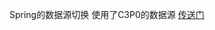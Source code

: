 Spring的数据源切换
使用了C3P0的数据源
[传送门](https://www.carlme.com//java/2019/06/05/Spring-datasource-change.html)